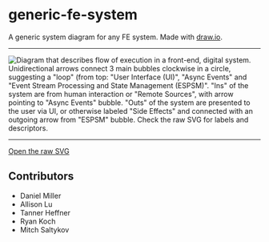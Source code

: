 # generic-fe-system
A generic system diagram for any FE system. Made with [draw.io](https://draw.io/).

---

![Diagram that describes flow of execution in a front-end, digital system. Unidirectional arrows connect 3 main bubbles clockwise in a circle, suggesting a "loop" (from top: "User Interface (UI)", "Async Events" and "Event Stream Processing and State Management (ESPSM)". "Ins" of the system are from human interaction or "Remote Sources", with arrow pointing to "Async Events" bubble.  "Outs" of the system are presented to the user via UI, or otherwise labeled "Side Effects" and connected with an outgoing arrow from "ESPSM" bubble. Check the raw SVG for labels and descriptors.](Generic-FE-System.drawio.svg)

---

[Open the raw SVG](https://raw.githubusercontent.com/darthrellimnad/generic-fe-system/main/Generic-FE-System.drawio.svg)

## Contributors
- Daniel Miller
- Allison Lu
- Tanner Heffner
- Ryan Koch
- Mitch Saltykov
